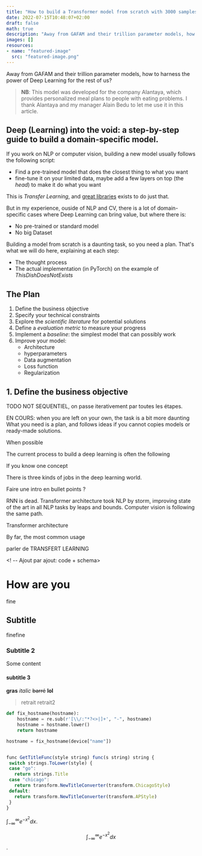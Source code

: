 ```yaml
---
title: "How to build a Transformer model from scratch with 3000 samples? A case study of ThisDishDoesNotExist."
date: 2022-07-15T10:48:07+02:00
draft: false
math: true
description: "Away from GAFAM and their trillion parameter models, how to harness the power of Deep Learning for the rest of us?"
images: []
resources:
- name: "featured-image"
  src: "featured-image.png"
---
```


Away from GAFAM and their trillion parameter models, how to harness the power of Deep Learning for the rest of us?

<!--more-->

> **NB**: This model was developed for the company Alantaya, which provides personalized meal plans to people with eating problems. I thank Alantaya and my manager Alain Bedu to let me use it in this article.


<!-- INTRODUCTION : what's in it for me -->

## Deep (Learning) into the void: a step-by-step guide to build a domain-specific model.

If you work on NLP or computer vision, building a new model usually follows the following script:

* Find a pre-trained model that does the closest thing to what you want
* fine-tune it on your limited data, maybe add a few layers on top (the *head*) to make it do what you want

This is *Transfer Learning*, and [great libraries](https://huggingface.co/) exists to do just that.

But in my experience, ouside of NLP and CV, there is a lot of domain-specific cases where Deep Learning can bring value, but where there is:

* No pre-trained or standard model
* No big Dataset

<!-- Genre de GIF SUR "I have a plan" -->

Building a model from scratch is a daunting task, so you need a plan. That's what we will do here, explaining at each step:
* The thought process
* The actual implementation (in PyTorch) on the example of *ThisDishDoesNotExists*

## The Plan

1. Define the business objective
2. Specify your technical constraints
2. Explore the *scientific literature* for potential solutions
3. Define a *evaluation metric* to measure your progress
4. Implement a *baseline*: the simplest model that can possibly work
5. Improve your model:
    * Architecture <!-- multi task learning -->
    * hyperparameters
    * Data augmentation
    * Loss function
    * Regularization <!-- label smoothing, dropout -->

## 1. Define the business objective






TODO NOT SEQUENTIEL, on passe iterativement par toutes les étapes.


EN COURS:
when you are left on your own, the task is a bit more daunting
What you need is a plan, and follows ideas if you cannot copies models
or ready-made solutions.




When possible 


The current process to build a deep learning is often the following



If you know one concept 

There is three kinds of jobs in the deep learning world.


Faire une intro en bullet points ?

RNN is dead. Transformer architecture took NLP by storm, improving state of the art in all NLP tasks by leaps and bounds. Computer vision is following the same path. 


Transformer architecture

By far, the most common usage 


parler de TRANSFERT LEARNING

<!-- description de la problématique -->

<!-- VERSION LA PLUS SIMPLE : vue haut niveau -->


<!-- VERSION SIMPLE: vue détaillée -->

<! -- Ajout par ajout: code + schema>







<!---

il faut trouver dans la litérature les idées ! puisque on ne peut pas pomper le model , il faut pomper les idées derrière le model.

IMPORTANCE DU COTE ITERATIF: Le DL EST UN ART AUANT QU'UNE SCIENCE

> Good artists copy, great artists steal.

accer la reflexion sur les adaptation necessaire pour un petit dataset:
-data augmentation
-technique pour prevenir l'over fitting: dropout, label smoothing, plus petite taille de reseau

- a chaque étape, on regarde comment evolue la validation loss
- a chaque étape on montre le code, on link vers un article "pour aller plus loin"



case study
pytorch
tought process
domain-specific constraints
small dataset
DL / Transformers for the rest of us


A la fin: en vrac 
* ce que j'ai essayé et ce qui n'a pas marché
* ce que j'aurais pu essayer d'autres

Small dataset, domain-specific constraints: Deep Learning and Transformers for the rest of us

tought process

why the user would read this article ?
google keyword ? headline from HN: what does he want to know ?


2 pistes pour utiliser transformers ouside google:
transfer learning, ou pb très specifique: pleins de ressources sur le 1er

- Description de l'objet du poste
https://www.youtube.com/watch?v=YODPgBadj80

1) Substance: write something that matters: always new original spins in topics: experience, language, humor; Normal to be hard
2) Packaging: important: headline, lead image, iamges, formatting, platform.
* A good headline makes all the difference
* people decide to read on the headline. extremelly important (A/B Test)
* Images are very important: one image every 350 words: pexels.com
* Formatting: Break with headlines and quotes: nice short paragraphes
3) Publicizing: last 10% of hte time, 90% of the work: HN lottery, specific target groups, linkedin, use other people audience


what the reader should gain from reading the article ?

- Define the purpose
- Titre: number, "you", "how to"

https://medium.com/quark-works/tips-on-how-to-write-your-first-successful-technical-blog-4cb65e5b4ce4


https://www.freecodecamp.org/news/how-to-write-a-great-technical-blog-post-414c414b67f6/


*Audience*: People knowing how to build DL models by making marginal modifications to existing models, and wanting to apply DL to an entirely new domain and with little data

*Goal*: a case study. Show How "I" did it. The iterative process. the *thought* process

====
Intro: give context, tell your audience what they will get


-->




# How are you

fine

## Subtitle

finefine

### Subtitle 2

 Some content

#### subtitle 3

**gras**
*italic*
~~barré~~
__lol__

>retrait
>retrait2


```python
def fix_hostname(hostname):
    hostname = re.sub(r'[\\/:"*?<>|]+', "-", hostname)
    hostname = hostname.lower()
    return hostname

hostname = fix_hostname(device["name"])
```


 ```js

func GetTitleFunc(style string) func(s string) string {
  switch strings.ToLower(style) {
  case "go":
    return strings.Title
  case "chicago":
    return transform.NewTitleConverter(transform.ChicagoStyle)
  default:
    return transform.NewTitleConverter(transform.APStyle)
  }
}

 ```


$\int_{-\infty}^{\infty} e^{-x^2} dx$.

$$\int_{-\infty}^{\infty} e^{-x^2} dx$$.